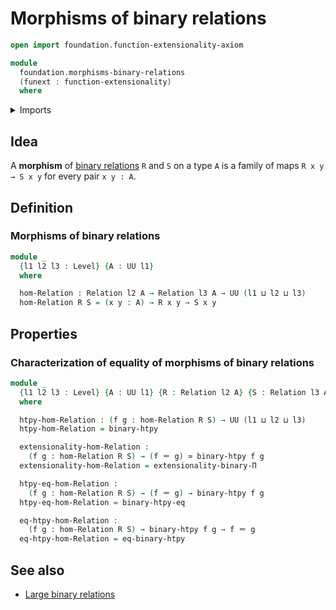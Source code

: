 # Morphisms of binary relations

```agda
open import foundation.function-extensionality-axiom

module
  foundation.morphisms-binary-relations
  (funext : function-extensionality)
  where
```

<details><summary>Imports</summary>

```agda
open import foundation.binary-homotopies funext
open import foundation.binary-relations funext
open import foundation.universe-levels

open import foundation-core.equivalences
open import foundation-core.identity-types
```

</details>

## Idea

A **morphism** of [binary relations](foundation.binary-relations.md) `R` and `S`
on a type `A` is a family of maps `R x y → S x y` for every pair `x y : A`.

## Definition

### Morphisms of binary relations

```agda
module _
  {l1 l2 l3 : Level} {A : UU l1}
  where

  hom-Relation : Relation l2 A → Relation l3 A → UU (l1 ⊔ l2 ⊔ l3)
  hom-Relation R S = (x y : A) → R x y → S x y
```

## Properties

### Characterization of equality of morphisms of binary relations

```agda
module _
  {l1 l2 l3 : Level} {A : UU l1} {R : Relation l2 A} {S : Relation l3 A}
  where

  htpy-hom-Relation : (f g : hom-Relation R S) → UU (l1 ⊔ l2 ⊔ l3)
  htpy-hom-Relation = binary-htpy

  extensionality-hom-Relation :
    (f g : hom-Relation R S) → (f ＝ g) ≃ binary-htpy f g
  extensionality-hom-Relation = extensionality-binary-Π

  htpy-eq-hom-Relation :
    (f g : hom-Relation R S) → (f ＝ g) → binary-htpy f g
  htpy-eq-hom-Relation = binary-htpy-eq

  eq-htpy-hom-Relation :
    (f g : hom-Relation R S) → binary-htpy f g → f ＝ g
  eq-htpy-hom-Relation = eq-binary-htpy
```

## See also

- [Large binary relations](foundation.large-binary-relations.md)
